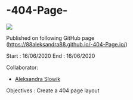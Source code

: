 # -404-Page-
<img src="https://img-0.journaldunet.com/DiiKkfUVMXrtnhQR2IWEp8hXEpg=/1280x/smart/c64aaa86188643eba9ca6ac7e7f7c3ae/ccmcms-jdn/10984460.jpg">

Published on following GitHub page (https://88aleksandra88.github.io/-404-Page.io/)

Start :
16/06/2020
End :
16/06/2020

Collaborator:
- [Aleksandra Slowik](https://github.com/88aleksandra88)


Objectives :
Create a 404 page layout
